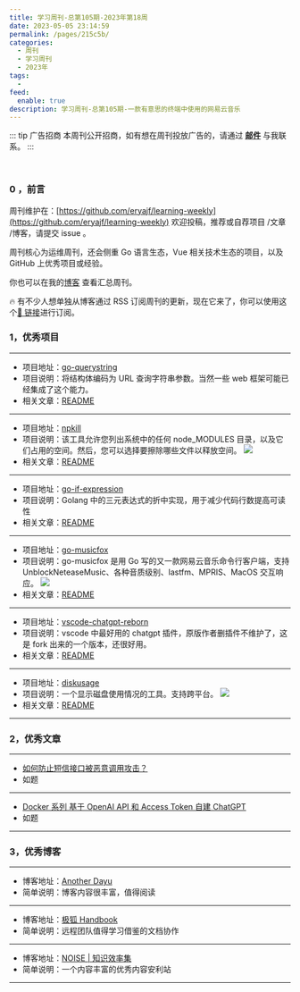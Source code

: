 ```yaml
---
title: 学习周刊-总第105期-2023年第18周
date: 2023-05-05 23:14:59
permalink: /pages/215c5b/
categories:
  - 周刊
  - 学习周刊
  - 2023年
tags:
  -
feed:
  enable: true
description: 学习周刊-总第105期-一款有意思的终端中使用的网易云音乐
---
```


::: tip 广告招商
本周刊公开招商，如有想在周刊投放广告的，请通过 **[邮件](mailto:eryajf@163.com)** 与我联系。
:::

<br><ArticleTopAd></ArticleTopAd>

### 0 ，前言

周刊维护在：[https://github.com/eryajf/learning-weekly](https://github.com/eryajf/learning-weekly) 欢迎投稿，推荐或自荐项目 /文章 /博客，请提交 issue 。

周刊核心为运维周刊，还会侧重 Go 语言生态，Vue 相关技术生态的项目，以及 GitHub 上优秀项目或经验。

你也可以在我的[博客](https://wiki.eryajf.net/learning-weekly/) 查看汇总周刊。

🔥 有不少人想单独从博客通过 RSS 订阅周刊的更新，现在它来了，你可以使用这个[🔗 链接](https://wiki.eryajf.net/learning-weekly.xml)进行订阅。

### 1，优秀项目

---

- 项目地址：[go-querystring](https://github.com/google/go-querystring)
- 项目说明：将结构体编码为 URL 查询字符串参数。当然一些 web 框架可能已经集成了这个能力。
- 相关文章：[README](https://github.com/google/go-querystring#readme)

---

- 项目地址：[npkill](https://github.com/voidcosmos/npkill)
- 项目说明：该工具允许您列出系统中的任何 node_MODULES 目录，以及它们占用的空间。然后，您可以选择要擦除哪些文件以释放空间。
  ![](http://t.eryajf.net/imgs/2023/03/c61adcd10980a0d0.gif)
- 相关文章：[README](https://github.com/voidcosmos/npkill#readme)

---

- 项目地址：[go-if-expression](https://github.com/golang-infrastructure/go-if-expression)
- 项目说明：Golang 中的三元表达式的折中实现，用于减少代码行数提高可读性
- 相关文章：[README](https://github.com/golang-infrastructure/go-if-expression#readme)

---

- 项目地址：[go-musicfox](https://github.com/go-musicfox/go-musicfox)
- 项目说明：go-musicfox 是用 Go 写的又一款网易云音乐命令行客户端，支持 UnblockNeteaseMusic、各种音质级别、lastfm、MPRIS、MacOS 交互响应。
  ![](http://t.eryajf.net/imgs/2023/03/022ff943cca61cdf.png)
- 相关文章：[README](https://github.com/go-musicfox/go-musicfox#readme)

---

- 项目地址：[vscode-chatgpt-reborn](https://github.com/Christopher-Hayes/vscode-chatgpt-reborn)
- 项目说明：vscode 中最好用的 chatgpt 插件，原版作者删插件不维护了，这是 fork 出来的一个版本，还很好用。
- 相关文章：[README](https://github.com/Christopher-Hayes/vscode-chatgpt-reborn#readme)

---

- 项目地址：[diskusage](https://github.com/chenquan/diskusage/blob/master/README-CN.md)
- 项目说明：一个显示磁盘使用情况的工具。支持跨平台。
  ![](http://t.eryajf.net/imgs/2023/03/533e4b8e153a5603.png)
- 相关文章：[README](https://github.com/chenquan/diskusage/blob/master/README-CN.md)

---

### 2，优秀文章

---

- [如何防止短信接口被恶意调用攻击？](https://juejin.cn/post/6913869405722312712)
- 如题

---

- [Docker 系列 基于 OpenAI API 和 Access Token 自建 ChatGPT](https://blognas.hwb0307.com/linux/docker/4201)
- 如题

---

### 3，优秀博客

---

- 博客地址：[Another Dayu](https://anotherdayu.com/)
- 简单说明：博客内容很丰富，值得阅读

---

- 博客地址：[极狐 Handbook](https://gitlab.cn/handbook/)
- 简单说明：远程团队值得学习借鉴的文档协作

---

- 博客地址：[NOISE | 知识效率集](https://www.noisesite.cn/)
- 简单说明：一个内容丰富的优秀内容安利站

---


<br><ArticleTopAd></ArticleTopAd>
